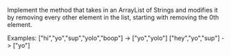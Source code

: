  Implement the method that takes in an ArrayList of Strings and modifies it by removing every other element in the list, starting with removing the 0th element.

Examples:
  ["hi","yo","sup","yolo","boop"] -> ["yo","yolo"]
  ["hey","yo","sup"] -> ["yo"]
  
